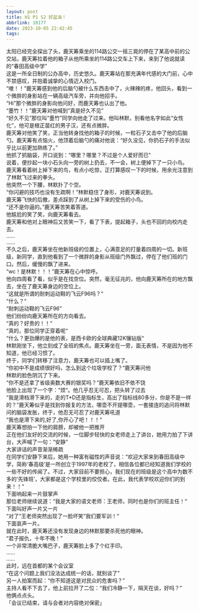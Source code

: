 ```yaml
---
layout: post
title: H1 P1 S2 好盆油！
abbrlink: 10177
date: 2023-10-05 22:42:45
tags:
---
```

太阳已经完全探出了头，鹿天筹乘坐的114路公交一摇三晃的停在了某高中前的公交站，鹿天筹拉着他的箱子从他所乘坐的114路公交车上下来，来到了他说就读的“春田高级中学”<br>
这是一所全日制的公办高中，历史悠久。鹿天筹站在那充满年代感的大门前，心中不禁感叹，并抱着诚挚的心情迈入校门。<br>
“嗷！！”鹿天筹感到他的后脑勺被什么东西击中了，火辣辣的疼，他回头，看到一个微胖的身影站在一辆高级汽车旁，并向他招手。<br>
“Hi”那个微胖的身影向他问好，而鹿天筹也认出了他。<br>
“墨竹！！”鹿天筹对他喊到“真是好久不见”<br>
“好久不见”那位叫“墨竹”同学向他走了过来。他叫林默，别看他名字如此“女性化”，他可是根正苗红的男子汉，还有点微胖。<br>
鹿天筹对他笑了笑，正当他转身找他的箱子的时候，一粒石子又击中了他的后脑勺。鹿天筹有点恼火，他顶着后脑勺的痛对他说：“好久没见，你扔石子的手法似乎比以前更加熟练了。”<br>
他抓了抓脑袋，开口说到：“哪里？哪里？不过是个人爱好而已”<br>
说着，便抄起一块小石头向一旁的树上扔去，不一会，树上便掉下了一只小鸟。<br>
鹿天筹看着树上掉下来的鸟，有点小吃惊，正打算感叹一下的时候，用余光注意到了林默飞过来的拳头。<br>
他突然一个下腰，林默扑了个空。<br>
“你闪避的技巧也没有生疏啊！”林默稳住了身形，对鹿天筹说到。<br>
鹿天筹飞快的后撤，差点踩到了从树上掉下来的受伤的小鸟。<br>
“还不是你逼的。”鹿天筹苦笑着答道。<br>
他尴尬的笑了笑，向鹿天筹看去。<br>
鹿天筹和他对上眼神后又苦笑一下，看了下表，提起箱子，头也不回的向校内走去。<br>
……<br>
……<br>
不久之后，鹿天筹坐在他新班级的位置上，心满意足的打量着四周的一切。新班级，新同学，直到他看到了一个微胖的身影从班级门外飘过，停在了他们班的门口。然后，缓慢的飘了进来。<br>
“wc！是林默！！！”鹿天筹在心中惊呼。<br>
他向四周看了看，似乎是在找空位。突然，毫无征兆的，他向鹿天筹所在的地方飘去，坐在了鹿天筹身边的空位上。<br>
“这就是所谓的耐刺运动鞋的飞云F96吗？“<br>
“什么？“<br>
“耐刺运动鞋的飞云F96”<br>
他们纷纷向鹿天筹所在的方向看去。<br>
“真的？好贵的！！“<br>
“真的，那位同学正穿着呢“<br>
“什么？更劲爆的是他的表，是西卡欧的全球典藏12K镶钻版“<br>
林默刚坐下，他立刻成了全班的焦点。鹿天筹坐在一旁，面无表情，不是因为他不知道，他已经习惯了。<br>
终于，同学们转移了注意力，鹿天筹也可以插上嘴了。<br>
“你初中不是成绩很好吗，怎么到这个垃圾学校了？“鹿天筹问他<br>
林默的脸色阴沉了下来。<br>
“你不是还拿了省级奥数大赛的银奖吗？“鹿天筹依旧不依不饶<br>
他脸上出现了一个字：“烦“。他几乎忍无可忍，把头转了过去<br>
“我是滑档滑下来的，走的T*D还是指标生，高出了指标线80多分，你是不是一样的？”鹿天筹似乎是找到你报复的方法，哪壶不开提哪壶，一套接连的追问将林默问的脑袋发胀，终于，他忍无可忍了对鹿天筹吼道<br>
“我也是滑下来的,好了,你开心了吧！！！“<br>
鹿天筹想拍一下他的肩膀，却被他一把推开<br>
正在他们友好的交流的时候，一位脚步轻快的女老师走上了讲台，她用力拍了下讲台，大声喊了一句：“安静”<br>
大家讲话的声音渐渐稀疏<br>
在同学们安静下来后，她用一种富有磁性的声音说：“欢迎大家来到春田高级中学，简称‘春高级’是一所创立于1997年的老校了，相信各位都已经知道我们学校的一些不好的传闻了。不过，大家目前不要担心，我们现在的班级是这个高中为数不多的’先锋班’，大家都是这个学校里的佼佼者。在此，我代表学校欢迎你们的到来！！“<br>
下面响起来一片鼓掌声<br>
那位老师继续说道：“我是大家的语文老师：王老师，同时也是你们的班主任！“<br>
下面叫好声一片又一片<br>
“对了“王老师突然出现了一脸坏笑”我们要军训！“<br>
下面哀声一片。<br>
就在此时，鹿天筹还没有发现身边的林默那要杀死他的眼神。<br>
“君子报仇，十年不晚！”<br>
一个非常清脆大嘴巴子，鹿天筹脸上多了个红手印。<br>
……<br>
……<br>
此时，远在首都的某个会议室<br>
“在这个问题上我们没法达成统一的话，就别谈了”<br>
另一人拍案而起：“你不知道这是对民众的危害吗？”<br>
主持人看不下去了，他上前拉开了二位：“我们冷静一下，隔天在谈，好吗？”<br>
他俩点点头。<br>
「会议已结束，请与会者对内容绝对保密」<br>
